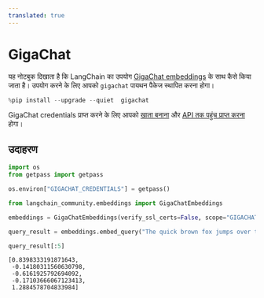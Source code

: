 ```yaml
---
translated: true
---
```


# GigaChat

यह नोटबुक दिखाता है कि LangChain का उपयोग [GigaChat embeddings](https://developers.sber.ru/portal/products/gigachat) के साथ कैसे किया जाता है।
उपयोग करने के लिए आपको ```gigachat``` पायथन पैकेज स्थापित करना होगा।

```python
%pip install --upgrade --quiet  gigachat
```

GigaChat credentials प्राप्त करने के लिए आपको [खाता बनाना](https://developers.sber.ru/studio/login) और [API तक पहुंच प्राप्त करना](https://developers.sber.ru/docs/ru/gigachat/individuals-quickstart) होगा।

## उदाहरण

```python
import os
from getpass import getpass

os.environ["GIGACHAT_CREDENTIALS"] = getpass()
```

```python
from langchain_community.embeddings import GigaChatEmbeddings

embeddings = GigaChatEmbeddings(verify_ssl_certs=False, scope="GIGACHAT_API_PERS")
```

```python
query_result = embeddings.embed_query("The quick brown fox jumps over the lazy dog")
```

```python
query_result[:5]
```

```output
[0.8398333191871643,
 -0.14180311560630798,
 -0.6161925792694092,
 -0.17103666067123413,
 1.2884578704833984]
```
